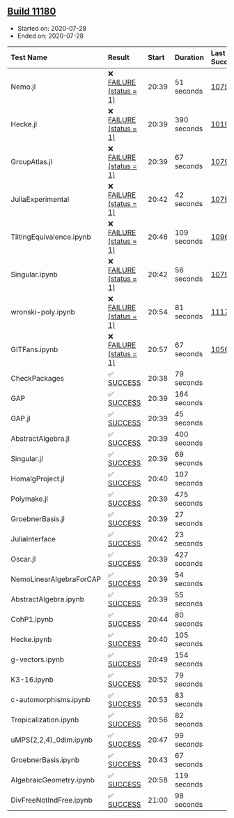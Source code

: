 ## [Build 11180](https://oscarci.mathematik.uni-kl.de/job/oscar/11180/)

* Started on: 2020-07-28
* Ended on: 2020-07-28

| Test Name    | Result | Start | Duration | Last Success | First Failure |
|:-------------|:-------|:------|:---------|:-------------|:--------------|
| Nemo.jl | ❌ [FAILURE (status = 1)](https://oscarci.mathematik.uni-kl.de/job/oscar/11180/artifact/logs/build-11180/Nemo.jl.log) | 20:39 | 51 seconds | [10790](https://oscarci.mathematik.uni-kl.de/job/oscar/10790/) | [10791](https://oscarci.mathematik.uni-kl.de/job/oscar/10791/) |
| Hecke.jl | ❌ [FAILURE (status = 1)](https://oscarci.mathematik.uni-kl.de/job/oscar/11180/artifact/logs/build-11180/Hecke.jl.log) | 20:39 | 390 seconds | [10197](https://oscarci.mathematik.uni-kl.de/job/oscar/10197/) | [10198](https://oscarci.mathematik.uni-kl.de/job/oscar/10198/) |
| GroupAtlas.jl | ❌ [FAILURE (status = 1)](https://oscarci.mathematik.uni-kl.de/job/oscar/11180/artifact/logs/build-11180/GroupAtlas.jl.log) | 20:39 | 67 seconds | [10790](https://oscarci.mathematik.uni-kl.de/job/oscar/10790/) | [10791](https://oscarci.mathematik.uni-kl.de/job/oscar/10791/) |
| JuliaExperimental | ❌ [FAILURE (status = 1)](https://oscarci.mathematik.uni-kl.de/job/oscar/11180/artifact/logs/build-11180/JuliaExperimental.log) | 20:42 | 42 seconds | [10790](https://oscarci.mathematik.uni-kl.de/job/oscar/10790/) | [10791](https://oscarci.mathematik.uni-kl.de/job/oscar/10791/) |
| TiltingEquivalence.ipynb | ❌ [FAILURE (status = 1)](https://oscarci.mathematik.uni-kl.de/job/oscar/11180/artifact/logs/build-11180/TiltingEquivalence.ipynb.log) | 20:46 | 109 seconds | [10962](https://oscarci.mathematik.uni-kl.de/job/oscar/10962/) | [10963](https://oscarci.mathematik.uni-kl.de/job/oscar/10963/) |
| Singular.ipynb | ❌ [FAILURE (status = 1)](https://oscarci.mathematik.uni-kl.de/job/oscar/11180/artifact/logs/build-11180/Singular.ipynb.log) | 20:42 | 56 seconds | [10790](https://oscarci.mathematik.uni-kl.de/job/oscar/10790/) | [10791](https://oscarci.mathematik.uni-kl.de/job/oscar/10791/) |
| wronski-poly.ipynb | ❌ [FAILURE (status = 1)](https://oscarci.mathematik.uni-kl.de/job/oscar/11180/artifact/logs/build-11180/wronski-poly.ipynb.log) | 20:54 | 81 seconds | [11178](https://oscarci.mathematik.uni-kl.de/job/oscar/11178/) | [11179](https://oscarci.mathematik.uni-kl.de/job/oscar/11179/) |
| GITFans.ipynb | ❌ [FAILURE (status = 1)](https://oscarci.mathematik.uni-kl.de/job/oscar/11180/artifact/logs/build-11180/GITFans.ipynb.log) | 20:57 | 67 seconds | [10566](https://oscarci.mathematik.uni-kl.de/job/oscar/10566/) | [10567](https://oscarci.mathematik.uni-kl.de/job/oscar/10567/) |
| CheckPackages | ✅ [SUCCESS](https://oscarci.mathematik.uni-kl.de/job/oscar/11180/artifact/logs/build-11180/CheckPackages.log) | 20:38 | 79 seconds |  |  |
| GAP | ✅ [SUCCESS](https://oscarci.mathematik.uni-kl.de/job/oscar/11180/artifact/logs/build-11180/GAP.log) | 20:39 | 164 seconds |  |  |
| GAP.jl | ✅ [SUCCESS](https://oscarci.mathematik.uni-kl.de/job/oscar/11180/artifact/logs/build-11180/GAP.jl.log) | 20:39 | 45 seconds |  |  |
| AbstractAlgebra.jl | ✅ [SUCCESS](https://oscarci.mathematik.uni-kl.de/job/oscar/11180/artifact/logs/build-11180/AbstractAlgebra.jl.log) | 20:39 | 400 seconds |  |  |
| Singular.jl | ✅ [SUCCESS](https://oscarci.mathematik.uni-kl.de/job/oscar/11180/artifact/logs/build-11180/Singular.jl.log) | 20:39 | 69 seconds |  |  |
| HomalgProject.jl | ✅ [SUCCESS](https://oscarci.mathematik.uni-kl.de/job/oscar/11180/artifact/logs/build-11180/HomalgProject.jl.log) | 20:40 | 107 seconds |  |  |
| Polymake.jl | ✅ [SUCCESS](https://oscarci.mathematik.uni-kl.de/job/oscar/11180/artifact/logs/build-11180/Polymake.jl.log) | 20:39 | 475 seconds |  |  |
| GroebnerBasis.jl | ✅ [SUCCESS](https://oscarci.mathematik.uni-kl.de/job/oscar/11180/artifact/logs/build-11180/GroebnerBasis.jl.log) | 20:39 | 27 seconds |  |  |
| JuliaInterface | ✅ [SUCCESS](https://oscarci.mathematik.uni-kl.de/job/oscar/11180/artifact/logs/build-11180/JuliaInterface.log) | 20:42 | 23 seconds |  |  |
| Oscar.jl | ✅ [SUCCESS](https://oscarci.mathematik.uni-kl.de/job/oscar/11180/artifact/logs/build-11180/Oscar.jl.log) | 20:39 | 427 seconds |  |  |
| NemoLinearAlgebraForCAP | ✅ [SUCCESS](https://oscarci.mathematik.uni-kl.de/job/oscar/11180/artifact/logs/build-11180/NemoLinearAlgebraForCAP.log) | 20:39 | 54 seconds |  |  |
| AbstractAlgebra.ipynb | ✅ [SUCCESS](https://oscarci.mathematik.uni-kl.de/job/oscar/11180/artifact/logs/build-11180/AbstractAlgebra.ipynb.log) | 20:39 | 55 seconds |  |  |
| CohP1.ipynb | ✅ [SUCCESS](https://oscarci.mathematik.uni-kl.de/job/oscar/11180/artifact/logs/build-11180/CohP1.ipynb.log) | 20:44 | 80 seconds |  |  |
| Hecke.ipynb | ✅ [SUCCESS](https://oscarci.mathematik.uni-kl.de/job/oscar/11180/artifact/logs/build-11180/Hecke.ipynb.log) | 20:40 | 105 seconds |  |  |
| g-vectors.ipynb | ✅ [SUCCESS](https://oscarci.mathematik.uni-kl.de/job/oscar/11180/artifact/logs/build-11180/g-vectors.ipynb.log) | 20:49 | 154 seconds |  |  |
| K3-16.ipynb | ✅ [SUCCESS](https://oscarci.mathematik.uni-kl.de/job/oscar/11180/artifact/logs/build-11180/K3-16.ipynb.log) | 20:52 | 79 seconds |  |  |
| c-automorphisms.ipynb | ✅ [SUCCESS](https://oscarci.mathematik.uni-kl.de/job/oscar/11180/artifact/logs/build-11180/c-automorphisms.ipynb.log) | 20:53 | 83 seconds |  |  |
| Tropicalization.ipynb | ✅ [SUCCESS](https://oscarci.mathematik.uni-kl.de/job/oscar/11180/artifact/logs/build-11180/Tropicalization.ipynb.log) | 20:56 | 82 seconds |  |  |
| uMPS(2,2,4)_0dim.ipynb | ✅ [SUCCESS](https://oscarci.mathematik.uni-kl.de/job/oscar/11180/artifact/logs/build-11180/uMPS-2-2-4-_0dim.ipynb.log) | 20:47 | 99 seconds |  |  |
| GroebnerBasis.ipynb | ✅ [SUCCESS](https://oscarci.mathematik.uni-kl.de/job/oscar/11180/artifact/logs/build-11180/GroebnerBasis.ipynb.log) | 20:43 | 67 seconds |  |  |
| AlgebraicGeometry.ipynb | ✅ [SUCCESS](https://oscarci.mathematik.uni-kl.de/job/oscar/11180/artifact/logs/build-11180/AlgebraicGeometry.ipynb.log) | 20:58 | 119 seconds |  |  |
| DivFreeNotIndFree.ipynb | ✅ [SUCCESS](https://oscarci.mathematik.uni-kl.de/job/oscar/11180/artifact/logs/build-11180/DivFreeNotIndFree.ipynb.log) | 21:00 | 98 seconds |  |  |
